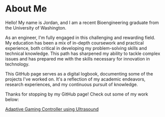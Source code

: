 # About Me

Hello! My name is Jordan, and I am a recent Bioengineering graduate from the University of Washington.

As an engineer, I'm fully engaged in this challenging and rewarding field. My education has been a mix of in-depth coursework and practical experience, both critical in developing my problem-solving skills and technical knowledge. This path has sharpened my ability to tackle complex issues and has prepared me with the skills necessary for innovation in technology.

This GitHub page serves as a digital logbook, documenting some of the projects I've worked on. It's a reflection of my academic endeavors, research experiences, and my continuous pursuit of knowledge.

Thanks for stopping by my GitHub page! Check out some of my work below:

[Adaptive Gaming Controller using Ultrasound](UltrasoundGamingController.md)

